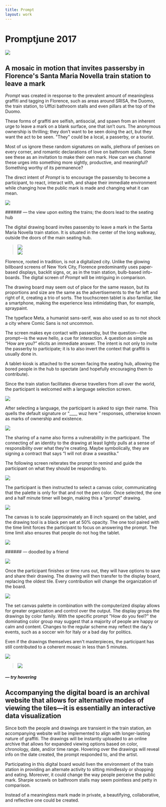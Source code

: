 ```yaml
---
title: Prompt
layout: work
---
```


# <span id="title">Prompt</span><span id="date">june 2017</span>

<p class="fill"><img src="../images/prompt/p01.jpg"></p>

## A mosaic in motion that invites passersby in Florence's Santa Maria Novella train station to leave a mark

*Prompt* was created in response to the prevalent amount of meaningless graffiti and tagging in Florence, such as areas around SRISA, the Duomo, the train station, to Uffizi bathroom stalls and even pillars at the top of the Duomo.

These forms of graffiti are selfish, antisocial, and spawn from an inherent urge to leave a mark on a blank surface, one that isn’t ours. The anonymous ownership is thrilling; they don’t want to be seen doing the act, but they want the act to be seen. "They" could be a local, a passerby, or a tourist.

Most of us ignore these random signatures on walls, plethora of penises on every corner, and romantic declarations of love on bathroom stalls. Some see these as an invitation to make their own mark. How can we channel these urges into something more sightly, productive, and meaningful? Something worthy of its permanence?

The direct intent of *Prompt* is to encourage the passersby to become a participant, to react, interact with, and shape their immediate environment while changing how the public mark is made and changing what it can mean.

<p class="fill"><img src="../images/prompt/p01.gif"></p>
###### &mdash; the view upon exiting the trains; the doors lead to the seating hub

The digital drawing board invites passersby to leave a mark in the Santa Maria Novella train station. It is situated in the center of the long walkway, outside the doors of the main seating hub.

>![](../images/prompt/p03.jpg)  
![](../images/prompt/p04.jpg)

Florence, rooted in tradition, is not a digitalized city. Unlike the glowing billboard screens of New York City, Florence predominantly uses paper-based displays, backlit signs, or, as in the train station, bulb-based info-boards. The digital screen of *Prompt* will be intriguing in comparison.

The drawing board may seem out of place for the same reason, but its proportions and size are the same as the advertisements to the far left and right of it, creating a trio of sorts. The touchscreen tablet is also familiar, like a smartphone, making the experience less intimidating than, for example, spraypaint.

The typeface Meta, a humanist sans-serif, was also used so as to not shock a city where Comic Sans is not uncommon.

The screen makes eye contact with passersby, but the question&mdash;the prompt&mdash;is the wave hello, a cue for interaction. A question as simple as &#8220;How are you?&#8221; elicits an immediate answer. The intent is not only to invite the passerby to participate; it is to also invert the context that graffiti is usually done in.

A tablet-kiosk is attached to the screen facing the seating hub, allowing the bored people in the hub to spectate (and hopefully encouraging them to contribute).

Since the train station facilitates diverse travellers from all over the world, the participant is welcomed with a language selection screen.

<p class="fill"><img src="../images/prompt/p05.jpg"></p>

After selecting a language, the participant is asked to sign their name. This quells the default signature or  &#8220;____ wuz here &#8221; responses, otherwise known as marks of ownership and existence.

<p class="fill"><img src="../images/prompt/p06.jpg"></p>

The sharing of a name also forms a vulnerability in the participant. The connecting of an identity to the drawing at least lightly pulls at a sense of responsibility over what they’re creating. Maybe symbolically, they are signing a contract that says &#8220;I will not draw a swastika.&#8221;

The following screen reiterates the prompt to remind and guide the participant on what they should be responding to.

<p class="fill"><img src="../images/prompt/p07.jpg"></p>

The participant is then instructed to select a canvas color, communicating that the palette is only for that and not the pen color. Once selected, the one and a half minute timer will begin, making this a "prompt" drawing.

<p class="fill"><img src="../images/prompt/p08.jpg"></p>

The canvas is to scale (approximately an 8 inch square) on the tablet, and the drawing tool is a black pen set at 50% opacity. The one tool paired with the time limit forces the participant to focus on answering the prompt. The time limit also ensures that people do not hog the tablet.

<p class="fill"><img src="../images/prompt/p09.jpg"></p>
###### &mdash; doodled by a friend

<p class="fill"><img src="../images/prompt/p10.jpg"></p>

Once the participant finishes or time runs out, they will have options to save and share their drawing. The drawing will then transfer to the display board, replacing the oldest tile. Every contribution will change the organization of the board.

<p class="fill"><img src="../images/prompt/p01.gif"></p>

The set canvas palette in combination with the computerized display allows for greater organization and control over the output. The display groups the drawings by color family. With the specific prompt "How do you feel?" the dominating color group may suggest that a majority of people are happy or calm and content. Changes to the regular scheme may reflect the day's events, such as a soccer win for Italy or a bad day for politics.

Even if the drawings themselves aren't masterpieces, the participant has still contributed to a coherent mosaic in less than 5 minutes.

<p class="fill"><img src="../images/prompt/p12.jpg"></p>

><img src="../images/prompt/p13.jpg" id="card">   
##### &mdash; *try hovering*

## Accompanying the digital board is an archival website that allows for alternative modes of viewing the tiles&mdash;it is essentially an interactive data visualization

Since both the people and drawings are transient in the train station, an accompanying website will be implemented to align with longer-lasting nature of graffiti. The drawings will be instantly uploaded to an online archive that allows for expanded viewing options based on color, chronology, date, and/or time range. Hovering over the drawings will reveal info on the date created, the prompt responded to, and the artist.

Participating in this digital board would liven the environment of the train station in providing an alternate activity to sitting mindlessly or shopping and eating. Moreover, it could change the way people perceive the public mark. Sharpie scrawls on bathroom stalls may seem pointless and petty in comparison.

Instead of a meaningless mark made in private, a beautifying, collaborative, and reflective one could be created.




